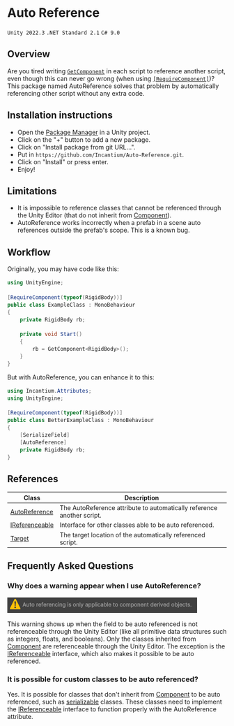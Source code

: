 ﻿# Auto Reference

`Unity 2022.3`
`.NET Standard 2.1`
`C# 9.0`

## Overview

Are you tired writing [`GetComponent`](https://docs.unity3d.com/ScriptReference/GameObject.GetComponent.html) in each 
script to reference another script, even though this can never go wrong (when using 
[`[RequireComponent]`](https://docs.unity3d.com/6000.0/Documentation/ScriptReference/RequireComponent.html))? This 
package named AutoReference solves that problem by automatically referencing other script without any extra code.

## Installation instructions

- Open the [Package Manager](https://docs.unity3d.com/Manual/upm-ui.html) in a Unity project.
- Click on the "+" button to add a new package.
- Click on "Install package from git URL...".
- Put in `https://github.com/Incantium/Auto-Reference.git`.
- Click on "Install" or press enter.
- Enjoy!

## Limitations

- It is impossible to reference classes that cannot be referenced through the Unity Editor (that do not inherit from 
  [Component](https://docs.unity3d.com/ScriptReference/Component.html)).
- AutoReference works incorrectly when a prefab in a scene auto references outside the prefab's scope. This is a known
  bug.

## Workflow

Originally, you may have code like this:

```csharp
using UnityEngine;

[RequireComponent(typeof(RigidBody))]
public class ExampleClass : MonoBehaviour
{
    private RigidBody rb;
    
    private void Start() 
    {
        rb = GetComponent<RigidBody>();
    }
}
```

But with AutoReference, you can enhance it to this:

```csharp
using Incantium.Attributes;
using UnityEngine;

[RequireComponent(typeof(RigidBody))]
public class BetterExampleClass : MonoBehaviour
{
    [SerializeField]
    [AutoReference]
    private RigidBody rb;
}
```

## References

| Class                                    | Description                                                            |
|------------------------------------------|------------------------------------------------------------------------|
| [AutoReference](API~/AutoReference.md)   | The AutoReference attribute to automatically reference another script. |
| [IReferenceable](API~/IReferenceable.md) | Interface for other classes able to be auto referenced.                |
| [Target](API~/Target.md)                 | The target location of the automatically referenced script.            |

## Frequently Asked Questions

### Why does a warning appear when I use AutoReference?

![Warning not referenceable.png](Images~/Warning%20not%20referenceable.png)

This warning shows up when the field to be auto referenced is not referenceable through the Unity Editor (like all 
primitive data structures such as integers, floats, and booleans). Only the classes inherited from 
[Component](https://docs.unity3d.com/ScriptReference/Component.html) are referenceable through the Unity Editor. The 
exception is the [IReferenceable](API~/IReferenceable.md) interface, which also makes it possible to be auto 
referenced.

### It is possible for custom classes to be auto referenced?

Yes. It is possible for classes that don't inherit from 
[Component](https://docs.unity3d.com/ScriptReference/Component.html) to be auto referenced, such as 
[serializable](https://learn.microsoft.com/en-us/dotnet/api/system.serializableattribute?view=net-9.0) classes. These 
classes need to implement the [IReferenceable](API~/IReferenceable.md) interface to function properly with the
AutoReference attribute.
